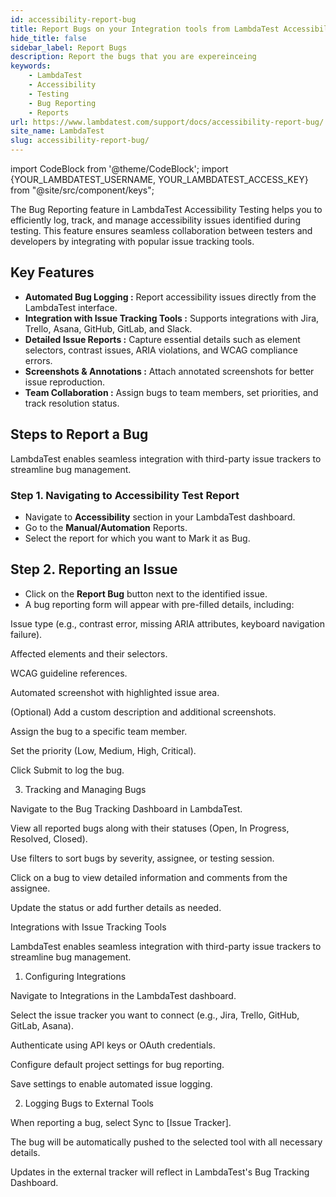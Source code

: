 ```yaml
---
id: accessibility-report-bug
title: Report Bugs on your Integration tools from LambdaTest Accessibility Testing
hide_title: false
sidebar_label: Report Bugs
description: Report the bugs that you are expereinceing
keywords:
    - LambdaTest
    - Accessibility
    - Testing
    - Bug Reporting
    - Reports
url: https://www.lambdatest.com/support/docs/accessibility-report-bug/
site_name: LambdaTest
slug: accessibility-report-bug/
---
```


import CodeBlock from '@theme/CodeBlock';
import {YOUR_LAMBDATEST_USERNAME, YOUR_LAMBDATEST_ACCESS_KEY} from "@site/src/component/keys";

<script type="application/ld+json"
      dangerouslySetInnerHTML={{ __html: JSON.stringify({
       "@context": "https://schema.org",
        "@type": "BreadcrumbList",
        "itemListElement": [{
          "@type": "ListItem",
          "position": 1,
          "name": "Home",
          "item": "https://www.lambdatest.com"
        },{
          "@type": "ListItem",
          "position": 2,
          "name": "Support",
          "item": "https://www.lambdatest.com/support/docs/"
        },{
          "@type": "ListItem",
          "position": 3,
          "name": "Navigating Dashboard",
          "item": "https://www.lambdatest.com/support/docs/accessibility-report-bug/"
        }]
      })
    }}
></script>
The Bug Reporting feature in LambdaTest Accessibility Testing helps you to efficiently log, track, and manage accessibility issues identified during testing. This feature ensures seamless collaboration between testers and developers by integrating with popular issue tracking tools.

## Key Features
- **Automated Bug Logging :** Report accessibility issues directly from the LambdaTest interface.
- **Integration with Issue Tracking Tools :** Supports integrations with Jira, Trello, Asana, GitHub, GitLab, and Slack.
- **Detailed Issue Reports :** Capture essential details such as element selectors, contrast issues, ARIA violations, and WCAG compliance errors.
- **Screenshots & Annotations :** Attach annotated screenshots for better issue reproduction.
- **Team Collaboration :** Assign bugs to team members, set priorities, and track resolution status.

## Steps to Report a Bug
LambdaTest enables seamless integration with third-party issue trackers to streamline bug management.

### Step 1. Navigating to Accessibility Test Report
- Navigate to **Accessibility** section in your LambdaTest dashboard.
- Go to the **Manual/Automation** Reports.
- Select the report for which you want to Mark it as Bug.

## Step 2. Reporting an Issue
- Click on the **Report Bug** button next to the identified issue.
- A bug reporting form will appear with pre-filled details, including:

Issue type (e.g., contrast error, missing ARIA attributes, keyboard navigation failure).

Affected elements and their selectors.

WCAG guideline references.

Automated screenshot with highlighted issue area.

(Optional) Add a custom description and additional screenshots.

Assign the bug to a specific team member.

Set the priority (Low, Medium, High, Critical).

Click Submit to log the bug.

3. Tracking and Managing Bugs

Navigate to the Bug Tracking Dashboard in LambdaTest.

View all reported bugs along with their statuses (Open, In Progress, Resolved, Closed).

Use filters to sort bugs by severity, assignee, or testing session.

Click on a bug to view detailed information and comments from the assignee.

Update the status or add further details as needed.

Integrations with Issue Tracking Tools

LambdaTest enables seamless integration with third-party issue trackers to streamline bug management.

1. Configuring Integrations

Navigate to Integrations in the LambdaTest dashboard.

Select the issue tracker you want to connect (e.g., Jira, Trello, GitHub, GitLab, Asana).

Authenticate using API keys or OAuth credentials.

Configure default project settings for bug reporting.

Save settings to enable automated issue logging.

2. Logging Bugs to External Tools

When reporting a bug, select Sync to [Issue Tracker].

The bug will be automatically pushed to the selected tool with all necessary details.

Updates in the external tracker will reflect in LambdaTest's Bug Tracking Dashboard.